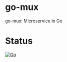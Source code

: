 # go-mux
go-mux: Microservice in Go

# Status
[![Go](https://github.com/Mayr08/go-mux/actions/workflows/go.yml/badge.svg?branch=main)](https://github.com/Mayr08/go-mux/actions/workflows/go.yml)
